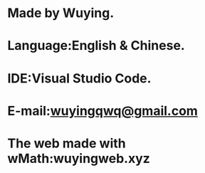 # Made by Wuying.
# Language:English & Chinese.
# IDE:Visual Studio Code.
# E-mail:wuyingqwq@gmail.com
# The web made with wMath:wuyingweb.xyz
